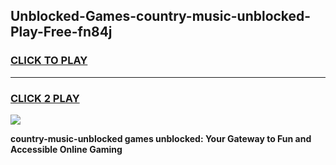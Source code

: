 
## Unblocked-Games-country-music-unblocked-Play-Free-fn84j
<h3>
<a href="https://premium76.site?title=country-music-unblocked&ref=21A">CLICK TO PLAY</a></h3>
<hr>

<h3>
<a href="https://premium76.site?title=country-music-unblocked&ref=21A">CLICK 2 PLAY</a>
  
</h3>

<a href="https://premium76.site?title=country-music-unblocked&ref=21A"><img src="https://clearcache.store/games.png"></a>


**country-music-unblocked games unblocked: Your Gateway to Fun and Accessible Online Gaming**
